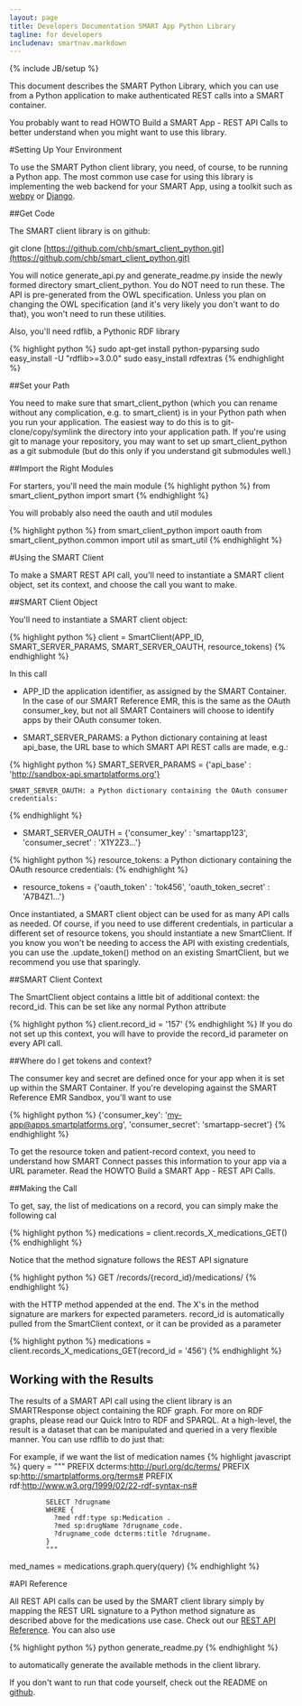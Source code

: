 ```yaml
---
layout: page
title: Developers Documentation SMART App Python Library
tagline: for developers
includenav: smartnav.markdown
---
```

{% include JB/setup %}

<div id="toc"> </div>

This document describes the SMART Python Library, which you can use from a Python application to make authenticated REST calls into a SMART container.

You probably want to read HOWTO Build a SMART App - REST API Calls to better understand when you might want to use this library. 

#Setting Up Your Environment

To use the SMART Python client library, you need, of course, to be running a Python app. The most common use case for using this library is implementing the web backend for your SMART App, using a toolkit such as [webpy](http://webpy.org/) or [Django](http://djangoproject.com/). 

##Get Code

The SMART client library is on github:

git clone [https://github.com/chb/smart_client_python.git](https://github.com/chb/smart_client_python.git)


You will notice generate_api.py and generate_readme.py inside the newly formed directory smart_client_python. You do NOT need to run these. The API is pre-generated from the OWL specification. Unless you plan on changing the OWL specification (and it's very likely you don't want to do that), you won't need to run these utilities.

Also, you'll need rdflib, a Pythonic RDF library

{% highlight python %}
sudo apt-get install python-pyparsing
sudo easy_install -U "rdflib>=3.0.0"
sudo easy_install rdfextras
{% endhighlight  %}

##Set your Path

You need to make sure that smart_client_python (which you can rename without any complication, e.g. to smart_client) is in your Python path when you run your application. The easiest way to do this is to git-clone/copy/symlink the directory into your application path. If you're using git to manage your repository, you may want to set up smart_client_python as a git submodule (but do this only if you understand git submodules well.)

##Import the Right Modules

For starters, you'll need the main module
{% highlight python %}
from smart_client_python import smart
{% endhighlight  %}

You will probably also need the oauth and util modules

{% highlight python %}
from smart_client_python import oauth
from smart_client_python.common import util as smart_util
{% endhighlight  %}

#Using the SMART Client

To make a SMART REST API call, you'll need to instantiate a SMART client object, set its context, and choose the call you want to make. 



##SMART Client Object

You'll need to instantiate a SMART client object:

{% highlight python %}
client = SmartClient(APP_ID, 
                     SMART_SERVER_PARAMS, 
                     SMART_SERVER_OAUTH, 
                     resource_tokens)
{% endhighlight  %}

In this call

* APP_ID the application identifier, as assigned by the SMART Container. In the case of our SMART Reference EMR, this is the same as the OAuth consumer_key, but not all SMART Containers will choose to identify apps by their OAuth consumer token. 

* SMART_SERVER_PARAMS: a Python dictionary containing at least api_base, the URL base to which SMART API REST calls are made, e.g.: 

{% highlight python %}
 SMART_SERVER_PARAMS = {'api_base' : 'http://sandbox-api.smartplatforms.org'}

    SMART_SERVER_OAUTH: a Python dictionary containing the OAuth consumer credentials: 
{% endhighlight  %}

* SMART_SERVER_OAUTH = {'consumer_key' : 'smartapp123', 'consumer_secret' : 'X1Y2Z3...'}

{% highlight python %}
    resource_tokens: a Python dictionary containing the OAuth resource credentials: 
{% endhighlight  %}

* resource_tokens = {'oauth_token' : 'tok456', 'oauth_token_secret' : 'A7B4Z1...'}


Once instantiated, a SMART client object can be used for as many API calls as needed. Of course, if you need to use different credentials, in particular a different set of resource tokens, you should instantiate a new SmartClient. If you know you won't be needing to access the API with existing credentials, you can use the .update_token() method on an existing SmartClient, but we recommend you use that sparingly.

##SMART Client Context

The SmartClient object contains a little bit of additional context: the record_id. This can be set like any normal Python attribute

{% highlight python %}
client.record_id = '157'
{% endhighlight  %}
If you do not set up this context, you will have to provide the record_id parameter on every API call.

##Where do I get tokens and context?

The consumer key and secret are defined once for your app when it is set up within the SMART Container. If you're developing against the SMART Reference EMR Sandbox, you'll want to use

{% highlight python %}
{'consumer_key': 'my-app@apps.smartplatforms.org', 'consumer_secret': 'smartapp-secret'}
{% endhighlight  %}

To get the resource token and patient-record context, you need to understand how SMART Connect passes this information to your app via a URL parameter. Read the HOWTO Build a SMART App - REST API Calls.

##Making the Call

To get, say, the list of medications on a record, you can simply make the following cal

{% highlight python %}
medications = client.records_X_medications_GET()
{% endhighlight  %}

Notice that the method signature follows the REST API signature

{% highlight python %}
GET /records/{record_id}/medications/
{% endhighlight  %}

with the HTTP method appended at the end. The X's in the method signature are markers for expected parameters. record_id is automatically pulled from the SmartClient context, or it can be provided as a parameter

{% highlight python %}
medications = client.records_X_medications_GET(record_id = '456')
{% endhighlight  %}

## Working with the Results

The results of a SMART API call using the client library is an SMARTResponse object containing the RDF graph. For more on RDF graphs, please read our Quick Intro to RDF and SPARQL. At a high-level, the result is a dataset that can be manipulated and queried in a very flexible manner. You can use rdflib to do just that:

For example, if we want the list of medication names
{% highlight javascript %}
    query = """
             PREFIX dcterms:<http://purl.org/dc/terms/>
             PREFIX sp:<http://smartplatforms.org/terms#>
             PREFIX rdf:<http://www.w3.org/1999/02/22-rdf-syntax-ns#>
    
             SELECT ?drugname
             WHERE {
               ?med rdf:type sp:Medication .
               ?med sp:drugName ?drugname_code.
               ?drugname_code dcterms:title ?drugname.
             }
             """

 
med_names = medications.graph.query(query)
{% endhighlight  %}

#API Reference

All REST API calls can be used by the SMART client library simply by mapping the REST URL signature to a Python method signature as described above for the medications use case. Check out our [REST API Reference](http://wiki.chip.org/smart-project/index.php/Developers_Documentation:_REST_API_Reference). You can also use

{% highlight python %}
python generate_readme.py
{% endhighlight  %}

to automatically generate the available methods in the client library.

If you don't want to run that code yourself, check out the README on [github](http://github.com/chb/smart_client_pyton). 

